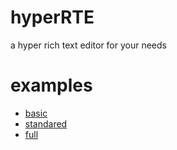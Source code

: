 # hyperRTE
a hyper rich text editor for your needs

# examples
- [basic](https://aliibrahim123.github.io/hyperRTE/examples/basic.html)
- [standared](https://aliibrahim123.github.io/hyperRTE/examples/standared.html)
- [full](https://aliibrahim123.github.io/hyperRTE/examples/full.html)
